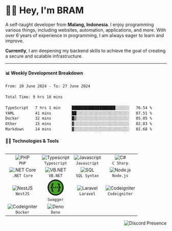 # 👋🏻 Hey, I'm BRAM

A self-taught developer from **Malang, Indonesia**. I enjoy programming various things, including websites, automation, applications, and more. With over 6 years of experience in programming, I am always eager to learn and improve.

**Currently**, I am deepening my backend skills to achieve the goal of creating a secure and scalable infrastructure.

---

#### 📊 Weekly Development Breakdown

<!--START_SECTION:waka-->

```txt
From: 20 June 2024 - To: 27 June 2024

Total Time: 9 hrs 10 mins

TypeScript   7 hrs 1 min     ███████████████████░░░░░░   76.54 %
YAML         41 mins         ██░░░░░░░░░░░░░░░░░░░░░░░   07.51 %
Docker       32 mins         █▒░░░░░░░░░░░░░░░░░░░░░░░   05.85 %
Other        15 mins         ▓░░░░░░░░░░░░░░░░░░░░░░░░   02.83 %
Markdown     14 mins         ▓░░░░░░░░░░░░░░░░░░░░░░░░   02.68 %
```

<!--END_SECTION:waka-->

#### 🧑‍💻 Technologies & Tools

<div>
  <table align="left">
    <tr width="100%">
      <td>
          <div align="center">
            <img width="50" alt="PHP" src="https://cdn.jsdelivr.net/gh/bramanda48/bramanda48@main/assets/php.svg"><br/>
            <code>PHP</code>
          </div>
      </td>
      <td>
          <div align="center">
            <img width="50" alt="Typescript" src="https://cdn.jsdelivr.net/gh/bramanda48/bramanda48@main/assets/typescript.svg"><br/>
            <code>Typescript</code>
          </div>
      </td>
      <td>
          <div align="center">
            <img width="50" alt="Javascript" src="https://cdn.jsdelivr.net/gh/bramanda48/bramanda48@main/assets/javascript.svg"><br/>
            <code>Javascript</code>
          </div>
      </td>
      <td>
          <div align="center">
            <img width="50" alt="C#" src="https://cdn.worldvectorlogo.com/logos/c--4.svg"><br/>
            <code>C Sharp</code>
          </div>
      </td>
    </tr>
    <tr>
      <td>
          <div align="center">
            <img width="50" alt=".NET Core" src="https://cdn.jsdelivr.net/gh/bramanda48/bramanda48@main/assets/netcore.svg"><br/>
            <code>.NET Core</code>
          </div>
      </td>
      <td>
          <div align="center">
            <img width="50" alt="VB.NET" src="https://gitconnected.com/public/images/tutorials/svg/visual-basic-net-vb.svg"><br/>
            <code>VB.NET</code>
          </div>
      </td>
      <td>
          <div align="center">
            <img width="50" alt="SQL" src="https://www.svgrepo.com/show/331760/sql-database-generic.svg"><br/>
            <code>SQL Syntax</code>
          </div>
      </td>
      <td>
          <div align="center">
            <img width="50" alt="Node.js" src="https://static-00.iconduck.com/assets.00/nodejs-icon-512x512-vl7ew1eg.png"><br/>
            <code>Node.js</code>
          </div>
      </td>
    </tr>
    <tr>
      <td>
          <div align="center">
            <img width="50" alt="NestJS" src="https://cdn.worldvectorlogo.com/logos/nestjs.svg"><br/>
            <code>NestJS</code>
          </div>
      </td>
      <td>
          <div align="center">
            <img width="50" alt="Swagger" src="https://raw.githubusercontent.com/caputomarcos/node-red-contrib-swagger-js/master/icons/swagger.svg"><br/>
            <code>Swagger</code>
          </div>
      </td>
      <td>
          <div align="center">
            <img width="50" alt="Laravel" src="https://cdn.worldvectorlogo.com/logos/laravel-2.svg"><br/>
            <code>Laravel</code>
          </div>
      </td>
      <td>
          <div align="center">
            <img width="50" alt="Codeigniter" src="https://cdn.worldvectorlogo.com/logos/codeigniter.svg"><br/>
            <code>Codeigniter</code>
          </div>
      </td>
    </tr>
    <tr>
      <td>
          <div align="center">
            <img width="50" alt="Codeigniter" src="https://cdn.worldvectorlogo.com/logos/docker-4.svg"><br/>
            <code>Docker</code>
          </div>
      </td>
      <td>
          <div align="center">
            <img width="50" alt="Deno" src="https://upload.wikimedia.org/wikipedia/commons/8/84/Deno.svg"><br/>
            <code>Deno</code>
          </div>
      </td>
    </tr>
  </table>
    
  <a href="https://discord.com/users/351341508974084097" target="_blank" rel="nofollow">
    <img src="https://lanyard.cnrad.dev/api/351341508974084097?showDisplayName=true" alt="Discord Presence" align="right">
  </a>
</div>

